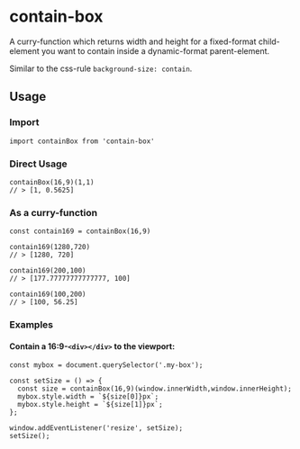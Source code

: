 # contain-box

A curry-function which returns width and height for a fixed-format child-element you want to contain inside a dynamic-format parent-element.

Similar to the css-rule `background-size: contain`.

## Usage

### Import
`import containBox from 'contain-box'`

### Direct Usage
```
containBox(16,9)(1,1)
// > [1, 0.5625]
```

### As a curry-function
```
const contain169 = containBox(16,9)

contain169(1280,720)
// > [1280, 720]

contain169(200,100)
// > [177.77777777777777, 100]

contain169(100,200)
// > [100, 56.25]

```

### Examples

#### Contain a 16:9-`<div></div>` to the viewport:

```
const mybox = document.querySelector('.my-box');

const setSize = () => {
  const size = containBox(16,9)(window.innerWidth,window.innerHeight);
  mybox.style.width = `${size[0]}px`;
  mybox.style.height = `${size[1]}px`;
};

window.addEventListener('resize', setSize);
setSize();

```
